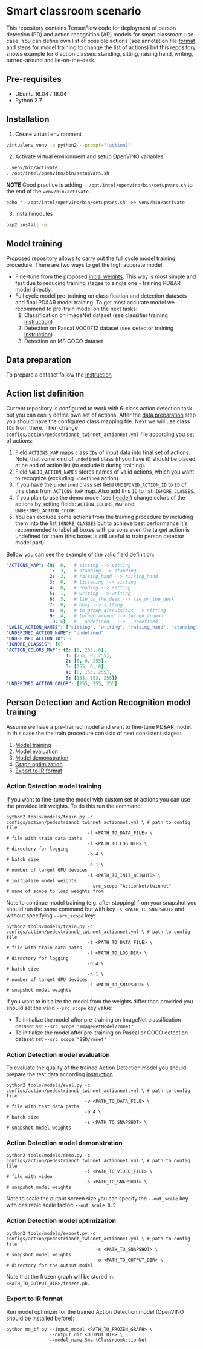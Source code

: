 # Smart classroom scenario
This repository contains TensorFlow code for deployment of person detection (PD) and action recognition (AR) models for smart classroom use-case. You can define own list of possible actions (see annotation file [format](./README_DATA.md) and steps for model training to change the list of actions) but this repository shows example for 6 action classes: standing, sitting, raising hand, writing, turned-around and lie-on-the-desk.

## Pre-requisites
- Ubuntu 16.04 / 18.04
- Python 2.7

## Installation
 1. Create virtual environment
 ```bash
 virtualenv venv -p python2 --prompt="(action)"
 ```

 2. Activate virtual environment and setup OpenVINO variables
 ```bash
 . venv/bin/activate
 . /opt/intel/openvino/bin/setupvars.sh
 ```
 **NOTE** Good practice is adding `. /opt/intel/openvino/bin/setupvars.sh` to the end of the `venv/bin/activate`.
 ```
 echo ". /opt/intel/openvino/bin/setupvars.sh" >> venv/bin/activate
 ```

 3. Install modules
 ```bash
 pip2 install -e .
 ```

## Model training
Proposed repository allows to carry out the full cycle model training procedure. There are two ways to get the high accurate model:
 - Fine-tune from the proposed [initial weights](https://download.01.org/opencv/openvino_training_extensions/models/action_detection/person-detection-action-recognition-0006.tar.gz). This way is most simple and fast due to reducing training stages to single one - training PD&AR model directly.
 - Full cycle model pre-training on classification and detection datasets and final PD&AR model training. To get most accurate model we recommend to pre-train model on the next tasks:
   1. Classification on ImageNet dataset (see classifier training [instruction](./README_CLASSIFIER.md))
   2. Detection on Pascal VOC0712 dataset (see detector training [instruction](./README_DETECTOR.md))
   3. Detection on MS COCO dataset

## Data preparation
To prepare a dataset follow the [instruction](./README_DATA.md)

## Action list definition
Current repository is configured to work with 6-class action detection task but you can easily define own set of actions. After the [data preparation](#data-preparation) step you should have the configured class mapping file. Next we will use class `IDs` from there. Then change `configs/action/pedestriandb_twinnet_actionnet.yml` file according you set of actions:
 1. Field `ACTIONS_MAP` maps class `IDs` of input data into final set of actions. Note, that some kind of `undefined` class (if you have it) should be placed at he end of action list (to exclude it during training).
 2. Field `VALID_ACTION_NAMES` stores names of valid actions, which you want to recognize (excluding `undefined` action).
 4. If you have the `undefined` class set field `UNDEFINED_ACTION_ID` to `ID` of this class from `ACTIONS_MAP` map. Also add this `ID` to list: `IGNORE_CLASSES`.
 4. If you plan to use the demo mode (see [header](#action-detection-model-demostration)) change colors of the actions by setting fields: `ACTION_COLORS_MAP` and `UNDEFINED_ACTION_COLOR`.
 5. You can exclude some actions from the training procedure by including them into the list `IGNORE_CLASSES` but to achieve best performance it's recommended to label all boxes with persons even the target action is undefined for them (this boxes is still useful to train person detector model part).

Bellow you can see the example of the valid field definition:
```yaml
"ACTIONS_MAP": {0:  0,   # sitting --> sitting
                1:  3,   # standing --> standing
                2:  2,   # raising_hand --> raising_hand
                3:  0,   # listening --> sitting
                4:  0,   # reading --> sitting
                5:  1,   # writing --> writing
                6:  5,   # lie_on_the_desk --> lie_on_the_desk
                7:  0,   # busy --> sitting
                8:  0,   # in_group_discussions --> sitting
                9:  4,   # turned_around --> turned_around
                10: 6}   # __undefined__ --> __undefined__
"VALID_ACTION_NAMES": ["sitting", "writing", "raising_hand", "standing", "turned_around", "lie_on_the_desk"]
"UNDEFINED_ACTION_NAME": "undefined"
"UNDEFINED_ACTION_ID": 6
"IGNORE_CLASSES": [6]
"ACTION_COLORS_MAP": {0: [0, 255, 0],
                      1: [255, 0, 255],
                      2: [0, 0, 255],
                      3: [255, 0, 0],
                      4: [0, 153, 255],
                      5: [153, 153, 255]}
"UNDEFINED_ACTION_COLOR": [255, 255, 255]
```

## Person Detection and Action Recognition model training
Assume we have a pre-trained model and want to fine-tune PD&AR model. In this case the the train procedure consists of next consistent stages:
 1. [Model training](#action-detection-model-training)
 2. [Model evaluation](#action-detection-model-evaluation)
 3. [Model demonstration](#action-detection-model-demonstration)
 4. [Graph optimization](#action-detection-model-optimization)
 5. [Export to IR format](#export-to-ir-format)


### Action Detection model training
If you want to fine-tune the model with custom set of actions you can use the provided init weights. To do this run the command:
```Shell
python2 tools/models/train.py -c configs/action/pedestriandb_twinnet_actionnet.yml \ # path to config file
                              -t <PATH_TO_DATA_FILE> \                               # file with train data paths
                              -l <PATH_TO_LOG_DIR> \                                 # directory for logging
                              -b 4 \                                                 # batch size
                              -n 1 \                                                 # number of target GPU devices
                              -i <PATH_TO_INIT_WEIGHTS> \                            # initialize model weights
                              --src_scope "ActionNet/twinnet"                        # name of scope to load weights from
```

Note to continue model training (e.g. after stopping) from your snapshot you should run the same command but with key `-s <PATH_TO_SNAPSHOT>` and without specifying `--src_scope` key:
```Shell
python2 tools/models/train.py -c configs/action/pedestriandb_twinnet_actionnet.yml \ # path to config file
                              -t <PATH_TO_DATA_FILE> \                               # file with train data paths
                              -l <PATH_TO_LOG_DIR> \                                 # directory for logging
                              -b 4 \                                                 # batch size
                              -n 1 \                                                 # number of target GPU devices
                              -s <PATH_TO_SNAPSHOT> \                                # snapshot model weights
```

If you want to initialize the model from the weights differ than provided you should set the valid `--src_scope` key value:
 - To initialize the model after pre-training on ImageNet classification dataset set `--src_scope "ImageNetModel/rmnet"`
 - To initialize the model after pre-training on Pascal or COCO detection dataset set `--src_scope "SSD/rmnet"`

### Action Detection model evaluation
To evaluate the quality of the trained Action Detection model you should prepare the test data according [instruction](./README_DATA.md).

```Shell
python2 tools/models/eval.py -c configs/action/pedestriandb_twinnet_actionnet.yml \ # path to config file
                             -v <PATH_TO_DATA_FILE> \                               # file with test data paths
                             -b 4 \                                                 # batch size
                             -s <PATH_TO_SNAPSHOT> \                                # snapshot model weights
```


### Action Detection model demonstration

```Shell
python2 tools/models/demo.py -c configs/action/pedestriandb_twinnet_actionnet.yml \ # path to config file
                             -i <PATH_TO_VIDEO_FILE> \                              # file with video
                             -s <PATH_TO_SNAPSHOT> \                                # snapshot model weights
```

Note to scale the output screen size you can specify the `--out_scale` key with desirable scale factor: `--out_scale 0.5`

### Action Detection model optimization

```Shell
python2 tools/models/export.py -c configs/action/pedestriandb_twinnet_actionnet.yml \ # path to config file
                                 -s <PATH_TO_SNAPSHOT> \                                # snapshot model weights
                                 -o <PATH_TO_OUTPUT_DIR> \                              # directory for the output model
```

Note that the frozen graph will be stored in: `<PATH_TO_OUTPUT_DIR>/frozen.pb`.

### Export to IR format

Run model optimizer for the trained Action Detection model (OpenVINO should be installed before):
```Shell
python mo_tf.py --input_model <PATH_TO_FROZEN_GRAPH> \
                --output_dir <OUTPUT_DIR> \
                --model_name SmartClassroomActionNet
```
